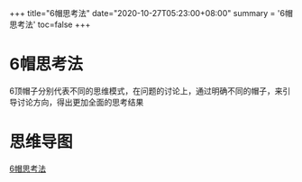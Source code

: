 +++
title="6帽思考法"
date="2020-10-27T05:23:00+08:00"
summary = '6帽思考法'
toc=false
+++

6帽思考法
=========

6顶帽子分别代表不同的思维模式，在问题的讨论上，通过明确不同的帽子，来引导讨论方向，得出更加全面的思考结果

思维导图
========

[6帽思考法](https://www.processon.com/view/link/5f97af25e401fd06fda528db)


